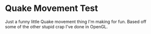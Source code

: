 # Quake Movement Test
Just a funny little Quake movement thing I'm making for fun.
Based off some of the other stupid crap I've done in OpenGL.

